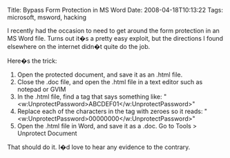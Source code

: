 Title: Bypass Form Protection in MS Word
Date: 2008-04-18T10:13:22
Tags: microsoft, msword, hacking


I recently had the occasion to need to get around the form protection in an MS Word file. Turns out it�s a pretty easy exploit, but the directions I found elsewhere on the internet didn�t quite do the job. 

Here�s the trick:
<ol><li>Open the protected document, and save it as an .html file.</li>
<li>Close the .doc file, and open the .html file in a text editor such as notepad or GVIM</li>
<li>In the .html file, find a tag that says something like: "&lt;w:UnprotectPassword&gt;ABCDEF01&lt;/w:UnprotectPassword&gt;"</li>
<li>Replace each of the characters in the tag with zeroes so it reads: "&lt;w:UnprotectPassword&gt;00000000&lt;/w:UnprotectPassword&gt;"</li>
<li>Open the .html file in Word, and save it as a .doc. Go to Tools > Unprotect Document</li></ol>

That should do it. I�d love to hear any evidence to the contrary. 
